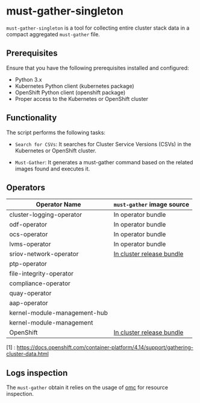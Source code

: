 # must-gather-singleton

`must-gather-singleton` is a tool for collecting entire cluster stack data in a compact aggregated `must-gather` file.

## Prerequisites

Ensure that you have the following prerequisites installed and configured:

- Python 3.x
- Kubernetes Python client (kubernetes package)
- OpenShift Python client (openshift package)
- Proper access to the Kubernetes or OpenShift cluster


## Functionality
The script performs the following tasks:

- `Search for CSVs`: It searches for Cluster Service Versions (CSVs) in the Kubernetes or OpenShift cluster.

- `Must-Gather`: It generates a must-gather command based on the related images found and executes it.


## Operators 

| Operator Name              | `must-gather` image source  |
|----------------------------|---------------------------|
| cluster-logging-operator   | In operator bundle        |
| odf-operator               | In operator bundle        |
| ocs-operator               | In operator bundle        |
| lvms-operator              | In operator bundle        |
| sriov-network-operator     | [In cluster release bundle](https://github.com/openshift/must-gather) |
| ptp-operator               | 
| file-integrity-operator    |
| compliance-operator        |
| quay-operator              |
| aap-operator               |
| kernel-module-management-hub |
| kernel-module-management   |
| OpenShift                  | [In cluster release bundle](https://github.com/openshift/must-gather) |

[1] : https://docs.openshift.com/container-platform/4.14/support/gathering-cluster-data.html



## Logs inspection

The `must-gather` obtain it relies on the usage of [omc](https://github.com/gmeghnag/omc)  for resource inspection.
